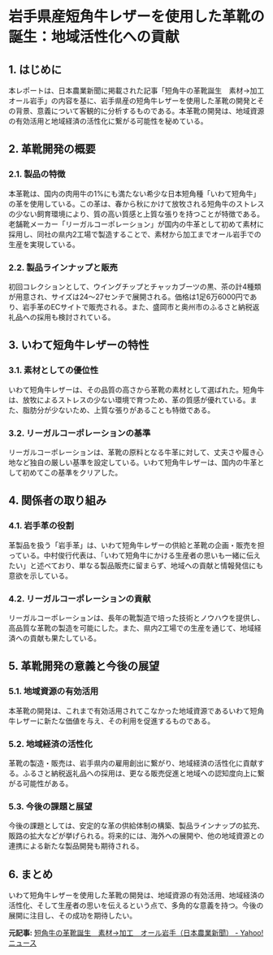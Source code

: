 # 岩手県産短角牛レザーを使用した革靴の誕生：地域活性化への貢献

## 1. はじめに

本レポートは、日本農業新聞に掲載された記事「短角牛の革靴誕生　素材→加工　オール岩手」の内容を基に、岩手県産の短角牛レザーを使用した革靴の開発とその背景、意義について客観的に分析するものである。本革靴の開発は、地域資源の有効活用と地域経済の活性化に繋がる可能性を秘めている。

## 2. 革靴開発の概要

### 2.1. 製品の特徴

本革靴は、国内の肉用牛の1%にも満たない希少な日本短角種「いわて短角牛」の革を使用している。この革は、春から秋にかけて放牧される短角牛のストレスの少ない飼育環境により、質の高い質感と上質な張りを持つことが特徴である。老舗靴メーカー「リーガルコーポレーション」が国内の牛革として初めて素材に採用し、同社の県内2工場で製造することで、素材から加工までオール岩手での生産を実現している。

### 2.2. 製品ラインナップと販売

初回コレクションとして、ウイングチップとチャッカブーツの黒、茶の計4種類が用意され、サイズは24～27センチで展開される。価格は1足6万6000円であり、岩手革のECサイトで販売される。また、盛岡市と奥州市のふるさと納税返礼品への採用も検討されている。

## 3. いわて短角牛レザーの特性

### 3.1. 素材としての優位性

いわて短角牛レザーは、その品質の高さから革靴の素材として選ばれた。短角牛は、放牧によるストレスの少ない環境で育つため、革の質感が優れている。また、脂肪分が少ないため、上質な張りがあることも特徴である。

### 3.2. リーガルコーポレーションの基準

リーガルコーポレーションは、革靴の原料となる牛革に対して、丈夫さや履き心地など独自の厳しい基準を設定している。いわて短角牛レザーは、国内の牛革として初めてこの基準をクリアした。

## 4. 関係者の取り組み

### 4.1. 岩手革の役割

革製品を扱う「岩手革」は、いわて短角牛レザーの供給と革靴の企画・販売を担っている。中村俊行代表は、「いわて短角牛にかける生産者の思いも一緒に伝えたい」と述べており、単なる製品販売に留まらず、地域への貢献と情報発信にも意欲を示している。

### 4.2. リーガルコーポレーションの貢献

リーガルコーポレーションは、長年の靴製造で培った技術とノウハウを提供し、高品質な革靴の製造を可能にした。また、県内2工場での生産を通じて、地域経済への貢献も果たしている。

## 5. 革靴開発の意義と今後の展望

### 5.1. 地域資源の有効活用

本革靴の開発は、これまで有効活用されてこなかった地域資源であるいわて短角牛レザーに新たな価値を与え、その利用を促進するものである。

### 5.2. 地域経済の活性化

革靴の製造・販売は、岩手県内の雇用創出に繋がり、地域経済の活性化に貢献する。ふるさと納税返礼品への採用は、更なる販売促進と地域への認知度向上に繋がる可能性がある。

### 5.3. 今後の課題と展望

今後の課題としては、安定的な革の供給体制の構築、製品ラインナップの拡充、販路の拡大などが挙げられる。将来的には、海外への展開や、他の地域資源との連携による新たな製品開発も期待される。

## 6. まとめ

いわて短角牛レザーを使用した革靴の開発は、地域資源の有効活用、地域経済の活性化、そして生産者の思いを伝えるという点で、多角的な意義を持つ。今後の展開に注目し、その成功を期待したい。


**元記事:** [短角牛の革靴誕生　素材→加工　オール岩手（日本農業新聞） - Yahoo!ニュース](https://news.yahoo.co.jp/articles/f505f5e1954d9a03ff86816ab6b533b1bd0b99b4)